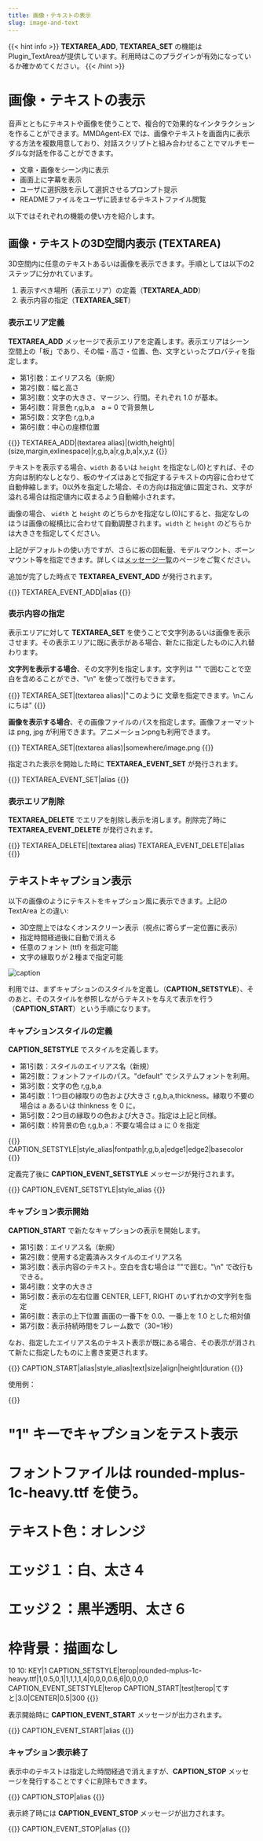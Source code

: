 ```yaml
---
title: 画像・テキストの表示
slug: image-and-text
---
```

{{< hint info >}}
**TEXTAREA_ADD**, **TEXTAREA_SET** の機能は Plugin_TextAreaが提供しています。利用時はこのプラグインが有効になっているか確かめてください。
{{< /hint >}}

# 画像・テキストの表示

音声とともにテキストや画像を使うことで、複合的で効果的なインタラクションを作ることができます。MMDAgent-EX では、画像やテキストを画面内に表示する方法を複数用意しており、対話スクリプトと組み合わせることでマルチモーダルな対話を作ることができます。

- 文章・画像をシーン内に表示
- 画面上に字幕を表示
- ユーザに選択肢を示して選択させるプロンプト提示
- READMEファイルをユーザに読ませるテキストファイル閲覧

以下ではそれぞれの機能の使い方を紹介します。

## 画像・テキストの3D空間内表示 (TEXTAREA)

3D空間内に任意のテキストあるいは画像を表示できます。手順としては以下の2ステップに分かれています。

1. 表示すべき場所（表示エリア）の定義（**TEXTAREA_ADD**）
2. 表示内容の指定（**TEXTAREA_SET**）

### 表示エリア定義

**TEXTAREA_ADD** メッセージで表示エリアを定義します。表示エリアはシーン空間上の「板」であり、その幅・高さ・位置、色、文字といったプロパティを指定します。

- 第1引数：エイリアス名（新規）
- 第2引数：幅と高さ
- 第3引数：文字の大きさ、マージン、行間。それぞれ 1.0 が基本。
- 第4引数：背景色 r,g,b,a　a = 0 で背景無し
- 第5引数：文字色 r,g,b,a
- 第6引数：中心の座標位置

{{<message>}}
TEXTAREA_ADD|(textarea alias)|(width,height)|(size,margin,exlinespace)|r,g,b,a|r,g,b,a|x,y,z
{{</message>}}

テキストを表示する場合、`width` あるいは `height` を指定なし(0)とすれば、その方向は制約なしとなり、板のサイズはあとで指定するテキストの内容に合わせて自動伸縮します。0以外を指定した場合、その方向は指定値に固定され、文字が溢れる場合は指定値内に収まるよう自動縮小されます。

画像の場合、 `width` と `height` のどちらかを指定なし(0)にすると、指定なしのほうは画像の縦横比に合わせて自動調整されます。`width` と `height` のどちらかは大きさを指定してください。

上記がデフォルトの使い方ですが、さらに板の回転量、モデルマウント、ボーンマウント等を指定できます。詳しくは[メッセージ一覧](http://localhost:1313/ja/docs/messages/#%e3%83%86%e3%82%ad%e3%82%b9%e3%83%88%e7%94%bb%e5%83%8f%e3%82%ab%e3%83%a1%e3%83%a9%e6%98%a0%e5%83%8f%e3%82%92%e8%a1%a8%e7%a4%ba)のページをご覧ください。

追加が完了した時点で **TEXTAREA_EVENT_ADD** が発行されます。

{{<message>}}
TEXTAREA_EVENT_ADD|alias
{{</message>}}

### 表示内容の指定

表示エリアに対して **TEXTAREA_SET** を使うことで文字列あるいは画像を表示させます。その表示エリアに既に表示がある場合、新たに指定したものに入れ替わります。

**文字列を表示する場合**、その文字列を指定します。文字列は "" で囲むことで空白を含めることができ、"\n" を使って改行もできます。

{{<message>}}
TEXTAREA_SET|(textarea alias)|"このように 文章を指定できます。\nこんにちは"
{{</message>}}

**画像を表示する場合**、その画像ファイルのパスを指定します。画像フォーマットは png, jpg が利用できます。アニメーションpngも利用できます。

{{<message>}}
TEXTAREA_SET|(textarea alias)|somewhere/image.png
{{</message>}}

指定された表示を開始した時に **TEXTAREA_EVENT_SET** が発行されます。

{{<message>}}
TEXTAREA_EVENT_SET|alias
{{</message>}}

### 表示エリア削除

**TEXTAREA_DELETE** でエリアを削除し表示を消します。削除完了時に **TEXTAREA_EVENT_DELETE** が発行されます。

{{<message>}}
TEXTAREA_DELETE|(textarea alias)
TEXTAREA_EVENT_DELETE|alias
{{</message>}}

## テキストキャプション表示

以下の画像のようにテキストをキャプション風に表示できます。上記の TextArea との違い:

- 3D空間上ではなくオンスクリーン表示（視点に寄らず一定位置に表示）
- 指定時間経過後に自動で消える
- 任意のフォント (ttf) を指定可能
- 文字の縁取りが２種まで指定可能

![caption](/images/caption.png)

利用では、まずキャプションのスタイルを定義し（**CAPTION_SETSTYLE**）、そのあと、そのスタイルを参照しながらテキストを与えて表示を行う（**CAPTION_START**）という手順になります。

### キャプションスタイルの定義

**CAPTION_SETSTYLE** でスタイルを定義します。

- 第1引数：スタイルのエイリアス名（新規）
- 第2引数：フォントファイルのパス。"default" でシステムフォントを利用。
- 第3引数：文字の色 r,g,b,a
- 第4引数：1つ目の縁取りの色および大きさ r,g,b,a,thickness。縁取り不要の場合は a あるいは thinkness を 0 に。
- 第5引数：2つ目の縁取りの色および大きさ。指定は上記と同様。
- 第6引数：枠背景の色 r,g,b,a：不要な場合は a に 0 を指定

{{<message>}}
CAPTION_SETSTYLE|style_alias|fontpath|r,g,b,a|edge1|edge2|basecolor
{{</message>}}

定義完了後に **CAPTION_EVENT_SETSTYLE** メッセージが発行されます。

{{<message>}}
CAPTION_EVENT_SETSTYLE|style_alias
{{</message>}}

### キャプション表示開始

**CAPTION_START** で新たなキャプションの表示を開始します。

- 第1引数：エイリアス名（新規）
- 第2引数：使用する定義済みスタイルのエイリアス名
- 第3引数：表示内容のテキスト。空白を含む場合は ""で囲む。"\n" で改行もできる。
- 第4引数：文字の大きさ
- 第5引数：表示の左右位置 CENTER, LEFT, RIGHT のいずれかの文字列を指定
- 第6引数：表示の上下位置 画面の一番下を 0.0、一番上を 1.0 とした相対値
- 第7引数：表示持続時間をフレーム数で（30=1秒）

なお、指定したエイリアス名のテキスト表示が既にある場合、その表示が消されて新たに指定したものに上書き変更されます。

{{<message>}}
CAPTION_START|alias|style_alias|text|size|align|height|duration
{{</message>}}

使用例：

{{<fst>}}
# "1" キーでキャプションをテスト表示
# フォントファイルは rounded-mplus-1c-heavy.ttf を使う。
# テキスト色：オレンジ
# エッジ１：白、太さ４
# エッジ２：黒半透明、太さ６
# 枠背景：描画なし
10 10:
    KEY|1 CAPTION_SETSTYLE|terop|rounded-mplus-1c-heavy.ttf|1,0.5,0,1|1,1,1,1,4|0,0,0,0.6,6|0,0,0,0
    CAPTION_EVENT_SETSTYLE|terop CAPTION_START|test|terop|てすと|3.0|CENTER|0.5|300
{{</fst>}}

表示開始時に **CAPTION_EVENT_START** メッセージが出力されます。

{{<message>}}
CAPTION_EVENT_START|alias
{{</message>}}

### キャプション表示終了

表示中のテキストは指定した時間経過で消えますが、**CAPTION_STOP** メッセージを発行することですぐに削除もできます。

{{<message>}}
CAPTION_STOP|alias
{{</message>}}

表示終了時には **CAPTION_EVENT_STOP** メッセージが出力されます。

{{<message>}}
CAPTION_EVENT_STOP|alias
{{</message>}}
